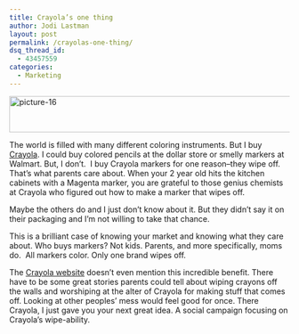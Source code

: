 ```yaml
---
title: Crayola’s one thing
author: Jodi Lastman
layout: post
permalink: /crayolas-one-thing/
dsq_thread_id:
  - 43457559
categories:
  - Marketing
---
```

<img class="alignnone size-full wp-image-1050" title="picture-16" src="http://hypenotic.com/wordpress/wp-content/uploads/2009/01/picture-16.png" alt="picture-16" width="519" height="65" />

The world is filled with many different coloring instruments. But I buy [Crayola][1]. I could buy colored pencils at the dollar store or smelly markers at Walmart. But, I don&#8217;t.  I buy Crayola markers for one reason&#8211;they wipe off. That&#8217;s what parents care about. When your 2 year old hits the kitchen cabinets with a Magenta marker, you are grateful to those genius chemists at Crayola who figured out how to make a marker that wipes off. 

Maybe the others do and I just don&#8217;t know about it. But they didn&#8217;t say it on their packaging and I&#8217;m not willing to take that chance. 

This is a brilliant case of knowing your market and knowing what they care about. Who buys markers? Not kids. Parents, and more specifically, moms do.  All markers color. Only one brand wipes off. 

The [Crayola website][1] doesn&#8217;t even mention this incredible benefit. There have to be some great stories parents could tell about wiping crayons off the walls and worshiping at the alter of Crayola for making stuff that comes off. Looking at other peoples&#8217; mess would feel good for once. There Crayola, I just gave you your next great idea. A social campaign focusing on Crayola&#8217;s wipe-ability.

 [1]: http://www.crayola.com